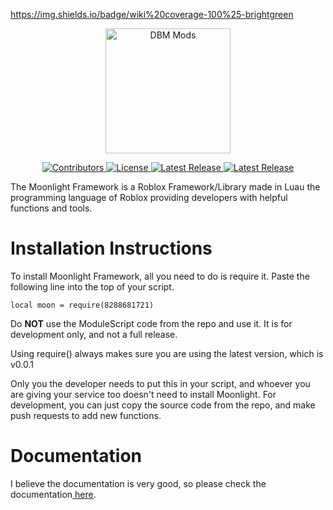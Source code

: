 https://img.shields.io/badge/wiki%20coverage-100%25-brightgreen

<p align="center">
    <a title="Moonlight" href="https://discord.gg/Qebv3Cj5PJ" target="_blank">
         <img src="https://cdn.discordapp.com/attachments/921495629035896866/921935377332314133/Untitled_Artwork.png" width="200" alt="DBM Mods" />
    </a>
</p>
<p align="center">
    <a title="Contributors" href="https://github.com/callmehSpear/Moonlight-Framework/contributors" target="_blank">
        <img src="https://img.shields.io/github/contributors/callmehSpear/Moonlight-Framework.svg?style=flat-square" alt="Contributors" />
    </a>
    <a title="License" href="https://github.com/callmehSpear/Moonlight-Framework/blob/master/LICENSE.md" target="_blank">
        <img src="https://img.shields.io/github/license/callmehSpear/Moonlight-Framework.svg?style=flat-square" alt="License" />
    </a>
    <a title="Release" href="https://github.com/callmehSpear/Moonlight-Framework/releases" target="_blank">
        <img src="https://img.shields.io/github/release/callmehSpear/Moonlight-Framework.svg?style=flat-square" alt="Latest Release" />
    </a>
    <a title="Wiki" href="https://github.com/callmehSpear/Moonlight-Framework/wiki" target="_blank">
        <img src="https://img.shields.io/badge/wiki%20coverage-100%25-brightgreen" alt="Latest Release" />
    </a>
</p>
    
The Moonlight Framework is a Roblox Framework/Library made in Luau the programming language of Roblox providing developers with helpful functions and tools.
    
# Installation Instructions
To install Moonlight Framework, all you need to do is require it. Paste the following line into the top of your script.
```
local moon = require(8288681721)
```
Do <b>NOT</b> use the ModuleScript code from the repo and use it. It is for development only, and not a full release.

Using require() always makes sure you are using the latest version, which is v0.0.1

Only you the developer needs to put this in your script, and whoever you are giving your service too doesn't need to install Moonlight.
For development, you can just copy the source code from the repo, and make push requests to add new functions.

# Documentation
I believe the documentation is very good, so please check the documentation<a href="https://github.com/callmehSpear/Moonlight-Framework/wiki"> here</a>.
